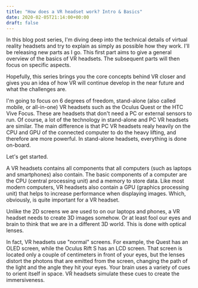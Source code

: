 ```yaml
---
title: "How does a VR headset work? Intro & Basics"
date: 2020-02-05T21:14:00+00:00
draft: false
---
```


In this blog post series, I'm diving deep into the technical details of virtual reality headsets and try to explain as simply as possible how they work. I'll be releasing new parts as I go. This first part aims to give a general overview of the basics of VR headsets. The subsequent parts will then focus on specific aspects.

Hopefully, this series brings you the core concepts behind VR closer and gives you an idea of how VR will continue develop in the near future and what the challenges are.

I'm going to focus on 6 degrees of freedom, stand-alone (also called mobile, or all-in-one) VR headsets such as the Oculus Quest or the HTC Vive Focus. These are headsets that don't need a PC or external sensors to run. Of course, a lot of the technology in stand-alone and PC VR headsets are similar. The main difference is that PC VR headsets realy heavily on the CPU and GPU of the connected computer to do the heavy lifting, and therefore are more powerful. In stand-alone headsets, everything is done on-board.

Let's get started.

A VR headsets contains all components that all computers (such as laptops and smartphones) also contain. The basic components of a computer are the CPU (central processing unit) and a memory to store data. Like most modern computers, VR headsets also contain a GPU (graphics processing unit) that helps to increase performance when displaying images. Which, obviously, is quite important for a VR headset.

Unlike the 2D screens we are used to on our laptops and phones, a VR headset needs to create 3D images somehow. Or at least fool our eyes and brain to think that we are in a different 3D world. This is done with optical lenses.

In fact, VR headsets use "normal" screens. For example, the Quest has an OLED screen, while the Oculus Rift S has an LCD screen. That screen is located only a couple of centimeters in front of your eyes, but the lenses distort the photons that are emitted from the screen, changing the path of the light and the angle they hit your eyes. Your brain uses a variety of cues to orient itself in space. VR headsets simulate these cues to create the immersiveness.